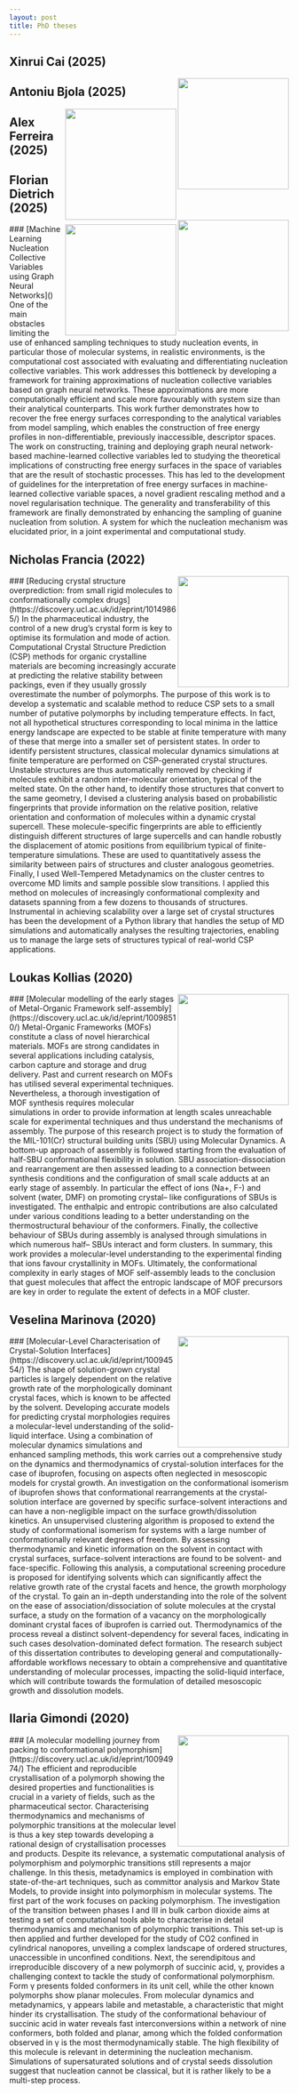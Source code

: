 ```yaml
---
layout: post
title: PhD theses
---
```


## Xinrui Cai (2025)
<img src="https://github.com/mme-ucl/mme-ucl.github.io/raw/main/images/Xinrui.jpg" align="right" width="200"/>

## Antoniu Bjola (2025)
<img src="https://github.com/mme-ucl/mme-ucl.github.io/raw/main/images/antoniubjola2.jpg" align="right" width="200"/>


## Alex Ferreira (2025)
<img src="https://github.com/mme-ucl/mme-ucl.github.io/raw/main/images/alex-2.jpg" align="right" width="200"/>


## Florian Dietrich (2025)
<img src="https://github.com/mme-ucl/mme-ucl.github.io/raw/main/images/Florian.png" align="right" width="200px"/>
### [Machine Learning Nucleation Collective Variables using Graph Neural Networks]()
One of the main obstacles limiting the use of enhanced sampling techniques to study nucleation events, in particular those of molecular systems, in realistic environments, is the computational cost associated with evaluating and differentiating nucleation collective variables. This work addresses this bottleneck by developing a framework for training approximations of nucleation collective variables based on graph neural networks. These approximations are more computationally efficient and scale more favourably with system size than their analytical counterparts. This work further demonstrates how to recover the free energy surfaces corresponding to the analytical variables from model sampling, which enables the construction of free energy profiles in non-differentiable, previously inaccessible, descriptor spaces. The work on constructing, training and deploying graph neural network-based machine-learned collective variables led to studying the theoretical implications of constructing free energy surfaces in the space of variables that are the result of stochastic processes. This has led to the development of guidelines for the interpretation of free energy surfaces in machine-learned collective variable spaces, a novel gradient rescaling method and a novel regularisation technique. The generality and transferability of this framework are finally demonstrated by enhancing the sampling of guanine nucleation from solution. A system for which the nucleation mechanism was elucidated prior, in a joint experimental and computational study.

<br clear="right"/>


## Nicholas Francia (2022)
<img src="https://github.com/mme-ucl/mme-ucl.github.io/raw/main/images/Nicholas.jpg" align="right" width="200px"/>
### [Reducing crystal structure overprediction: from small rigid molecules to conformationally complex drugs](https://discovery.ucl.ac.uk/id/eprint/10149865/)
In the pharmaceutical industry, the control of a new drug’s crystal form is key to optimise its formulation and mode of action. Computational Crystal Structure Prediction (CSP) methods for organic crystalline materials are becoming increasingly accurate at predicting the relative stability between packings, even if they usually grossly overestimate the number of polymorphs. The purpose of this work is to develop a systematic and scalable method to reduce CSP sets to a small number of putative polymorphs by including temperature effects. In fact, not all hypothetical structures corresponding to local minima in the lattice energy landscape are expected to be stable at finite temperature with many of these that merge into a smaller set of persistent states. 
 In order to identify persistent structures, classical molecular dynamics simulations at finite temperature are performed on CSP-generated crystal structures. Unstable structures are thus automatically removed by checking if molecules exhibit a random inter-molecular orientation, typical of the melted state. On the other hand, to identify those structures that convert to the same geometry, I devised a clustering analysis based on probabilistic fingerprints that provide information on the relative position, relative orientation and conformation of molecules within a dynamic crystal supercell. These molecule-specific fingerprints are able to efficiently distinguish different structures of large supercells and can handle robustly the displacement of atomic positions from equilibrium typical of finite-temperature simulations. These are used to quantitatively assess the similarity between pairs of structures and cluster analogous geometries. Finally, I used Well-Tempered Metadynamics on the cluster centres to overcome MD limits and sample possible slow transitions.  I applied this method on molecules of increasingly conformational complexity and datasets spanning from a few dozens to thousands of structures. Instrumental in achieving scalability over a large set of crystal structures has been the development of a Python library that handles
 the setup of MD simulations and automatically analyses the resulting trajectories, enabling us to manage the large sets of structures typical of real-world CSP applications.

<br clear="right"/>

## Loukas Kollias (2020)
<img src="https://github.com/mme-ucl/mme-ucl.github.io/raw/main/images/Loukas.jpg" align="right" width="200px"/>
### [Molecular modelling of the early stages of Metal-Organic Framework self-assembly](https://discovery.ucl.ac.uk/id/eprint/10098510/)
Metal-Organic Frameworks (MOFs) constitute a class of novel hierarchical materials. MOFs are strong candidates in several applications including catalysis, carbon capture and storage and drug delivery. Past and current research on MOFs has utilised several experimental techniques. Nevertheless, a thorough investigation of MOF synthesis requires molecular simulations in order to provide information at length scales unreachable scale for experimental techniques and thus understand the mechanisms of assembly. The purpose of this research project is to study the formation of the MIL-101(Cr) structural building units (SBU) using Molecular Dynamics. A bottom-up approach of assembly is followed starting from the evaluation of half-SBU conformational flexibility in solution. SBU association-dissociation and rearrangement are then assessed leading to a connection between synthesis conditions and the configuration of small scale adducts at an early stage of assembly. In particular the effect of ions (Na+, F-) and solvent (water, DMF) on promoting crystal– like configurations of SBUs is investigated. The enthalpic and entropic contributions are also calculated under various conditions leading to a better understanding on the thermostructural behaviour of the conformers. Finally, the collective behaviour of SBUs during assembly is analysed through simulations in which numerous half– SBUs interact and form clusters. In summary, this work provides a molecular-level understanding to the experimental finding that ions favour crystallinity in MOFs. Ultimately, the conformational complexity in early stages of MOF self-assembly leads to the conclusion that guest molecules that affect the entropic landscape of MOF precursors are key in order to regulate the extent of defects in a MOF cluster.
<br clear="right"/>

## Veselina Marinova (2020)
<img src="https://github.com/mme-ucl/mme-ucl.github.io/raw/main/images/Veselina.jpg" align="right" width="200px"/>
### [Molecular-Level Characterisation of Crystal-Solution Interfaces](https://discovery.ucl.ac.uk/id/eprint/10094554/)
The shape of solution-grown crystal particles is largely dependent on the relative growth rate of the morphologically dominant crystal faces, which is known to be affected by the solvent. Developing accurate models for predicting crystal morphologies requires a molecular-level understanding of the solid-liquid interface. Using a combination of molecular dynamics simulations and enhanced sampling methods, this work carries out a comprehensive study on the dynamics and thermodynamics of crystal-solution interfaces for the case of ibuprofen, focusing on aspects often neglected in mesoscopic models for crystal growth. An investigation on the conformational isomerism of ibuprofen shows that conformational rearrangements at the crystal-solution interface are governed by specific surface-solvent interactions and can have a non-negligible impact on the surface growth/dissolution kinetics. An unsupervised clustering algorithm is proposed to extend the study of conformational isomerism for systems with a large number of conformationally relevant degrees of freedom. By assessing thermodynamic and kinetic information on the solvent in contact with crystal surfaces, surface-solvent interactions are found to be solvent- and face-specific. Following this analysis, a computational screening procedure is proposed for identifying solvents which can significantly affect the relative growth rate of the crystal facets and hence, the growth morphology of the crystal. To gain an in-depth understanding into the role of the solvent on the ease of association/dissociation of solute molecules at the crystal surface, a study on the formation of a vacancy on the morphologically dominant crystal faces of ibuprofen is carried out. Thermodynamics of the process reveal a distinct solvent-dependency for several faces, indicating in such cases desolvation-dominated defect formation. The research subject of this dissertation contributes to developing general and computationally-affordable workflows necessary to obtain a comprehensive and quantitative understanding of molecular processes, impacting the solid-liquid interface, which will contribute towards the formulation of detailed mesoscopic growth and dissolution models.
<br clear="right"/>

## Ilaria Gimondi (2020)
<img src="https://github.com/mme-ucl/mme-ucl.github.io/raw/main/images/Ilaria.jpg" align="right" width="200px"/>
### [A molecular modelling journey from packing to conformational polymorphism](https://discovery.ucl.ac.uk/id/eprint/10094974/)
The efficient and reproducible crystallisation of a polymorph showing the desired properties and functionalities is crucial in a variety of fields, such as the pharmaceutical sector. Characterising thermodynamics and mechanisms of polymorphic transitions at the molecular level is thus a key step towards developing a rational design of crystallisation processes and products. Despite its relevance, a systematic computational analysis of polymorphism and polymorphic transitions still represents a major challenge. In this thesis, metadynamics is employed in combination with state-of-the-art techniques, such as committor analysis and Markov State Models, to provide insight into polymorphism in molecular systems. The first part of the work focuses on packing polymorphism. The investigation of the transition between phases I and III in bulk carbon dioxide aims at testing a set of computational tools able to characterise in detail thermodynamics and mechanism of polymorphic transitions. This set-up is then applied and further developed for the study of CO2 confined in cylindrical nanopores, unveiling a complex landscape of ordered structures, unaccessible in unconfined conditions. Next, the serendipitous and irreproducible discovery of a new polymorph of succinic acid, γ, provides a challenging context to tackle the study of conformational polymorphism. Form γ presents folded conformers in its unit cell, while the other known polymorphs show planar molecules. From molecular dynamics and metadynamics, γ appears labile and metastable, a characteristic that might hinder its crystallisation. The study of the conformational behaviour of succinic acid in water reveals fast interconversions within a network of nine conformers, both folded and planar, among which the folded conformation observed in γ is the most thermodynamically stable. The high flexibility of this molecule is relevant in determining the nucleation mechanism. Simulations of supersaturated solutions and of crystal seeds dissolution suggest that nucleation cannot be classical, but it is rather likely to be a multi-step process.
<br clear="right"/>



